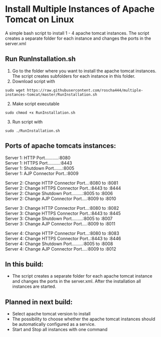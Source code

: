 # Install Multiple Instances of Apache Tomcat on Linux 
A simple bash script to install 1 - 4 apache tomcat instances.
The script creates a separate folder for each instance and changes the ports in the server.xml

## Run RunInstallation.sh

1. Go to the folder where you want to install the apache tomcat instances. The script creates subfolders for each instance in this folder.
2. Download script with
```
sudo wget https://raw.githubusercontent.com/roscha444/multiple-instances-tomcat/master/RunInstallation.sh
```
2. Make script executable
```
sudo chmod +x RunInstallation.sh
```
3. Run script with 
```
sudo ./RunInstallation.sh
```

## Ports of apache tomcats instances:

Server 1: HTTP Port...........:8080 <br />
Server 1: HTTPS Port..........:8443 <br />
Server 1: Shutdown Port.......:8005 <br />
Server 1: AJP Connector Port..:8009 <br />

Server 2: Change HTTP Connector Port...:8080 to :8081 <br />
Server 2: Change HTTPS Connector Port..:8443 to :8444 <br />
Server 2: Change Shutdown Port.........:8005 to :8006 <br />
Server 2: Change AJP Connector Port....:8009 to :8010 <br />

Server 3: Change HTTP Connector Port...:8080 to :8082 <br />
Server 3: Change HTTPS Connector Port..:8443 to :8445 <br />
Server 3: Change Shutdown Port.........:8005 to :8007 <br />
Server 3: Change AJP Connector Port....:8009 to :8011 <br />

Server 4: Change HTTP Connector Port...:8080 to :8083 <br />
Server 4: Change HTTPS Connector Port..:8443 to :8446 <br />
Server 4: Change Shutdown Port.........:8005 to :8008 <br />
Server 4: Change AJP Connector Port....:8009 to :8012 <br />

## In this build:
* The script creates a separate folder for each apache tomcat instance and changes the ports in the server.xml. After the installation all instances are started.

## Planned in next build:
* Select apache tomcat version to install
* The possibility to choose whether the apache tomcat instances should be automatically configured as a service.
* Start and Stop all instances with one command
